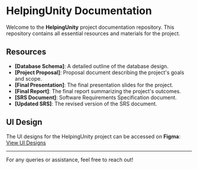 # HelpingUnity Documentation

Welcome to the **HelpingUnity** project documentation repository. This repository contains all essential resources and materials for the project.

## Resources

- **[Database Schema]**: A detailed outline of the database design.
- **[Project Proposal]**: Proposal document describing the project's goals and scope.
- **[Final Presentation]**: The final presentation slides for the project.
- **[Final Report]**: The final report summarizing the project's outcomes.
- **[SRS Document]**: Software Requirements Specification document.
- **[Updated SRS]**: The revised version of the SRS document.

## UI Design

The UI designs for the HelpingUnity project can be accessed on **Figma**:
[View UI Designs](https://www.figma.com/design/MET6MyxfjjhjSiA7dAr6Ol/Helping-Unity?node-id=0-1&t=QNf7BVKKclgtjgiT-1)

---

For any queries or assistance, feel free to reach out!
